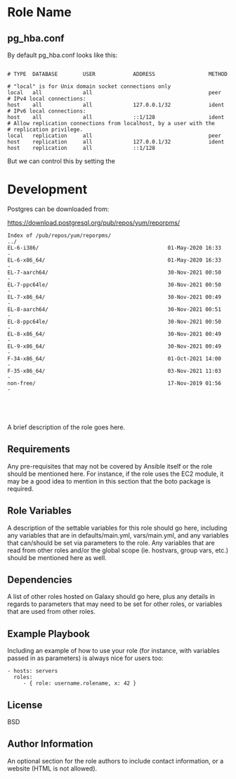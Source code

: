 Role Name
=========


## pg_hba.conf

By default pg_hba.conf looks like this:

```

# TYPE  DATABASE        USER            ADDRESS                 METHOD

# "local" is for Unix domain socket connections only
local   all             all                                     peer
# IPv4 local connections:
host    all             all             127.0.0.1/32            ident
# IPv6 local connections:
host    all             all             ::1/128                 ident
# Allow replication connections from localhost, by a user with the
# replication privilege.
local   replication     all                                     peer
host    replication     all             127.0.0.1/32            ident
host    replication     all             ::1/128    

```

But we can control this by setting the 




Development
===========

Postgres can be downloaded from:

https://download.postgresql.org/pub/repos/yum/reporpms/

```
Index of /pub/repos/yum/reporpms/
../
EL-6-i386/                                         01-May-2020 16:33                   -
EL-6-x86_64/                                       01-May-2020 16:33                   -
EL-7-aarch64/                                      30-Nov-2021 00:50                   -
EL-7-ppc64le/                                      30-Nov-2021 00:50                   -
EL-7-x86_64/                                       30-Nov-2021 00:49                   -
EL-8-aarch64/                                      30-Nov-2021 00:51                   -
EL-8-ppc64le/                                      30-Nov-2021 00:50                   -
EL-8-x86_64/                                       30-Nov-2021 00:49                   -
EL-9-x86_64/                                       30-Nov-2021 00:49                   -
F-34-x86_64/                                       01-Oct-2021 14:00                   -
F-35-x86_64/                                       03-Nov-2021 11:03                   -
non-free/                                          17-Nov-2019 01:56                   -





```





A brief description of the role goes here.

Requirements
------------

Any pre-requisites that may not be covered by Ansible itself or the role should be mentioned here. For instance, if the role uses the EC2 module, it may be a good idea to mention in this section that the boto package is required.

Role Variables
--------------

A description of the settable variables for this role should go here, including any variables that are in defaults/main.yml, vars/main.yml, and any variables that can/should be set via parameters to the role. Any variables that are read from other roles and/or the global scope (ie. hostvars, group vars, etc.) should be mentioned here as well.

Dependencies
------------

A list of other roles hosted on Galaxy should go here, plus any details in regards to parameters that may need to be set for other roles, or variables that are used from other roles.

Example Playbook
----------------

Including an example of how to use your role (for instance, with variables passed in as parameters) is always nice for users too:

    - hosts: servers
      roles:
         - { role: username.rolename, x: 42 }

License
-------

BSD

Author Information
------------------

An optional section for the role authors to include contact information, or a website (HTML is not allowed).
